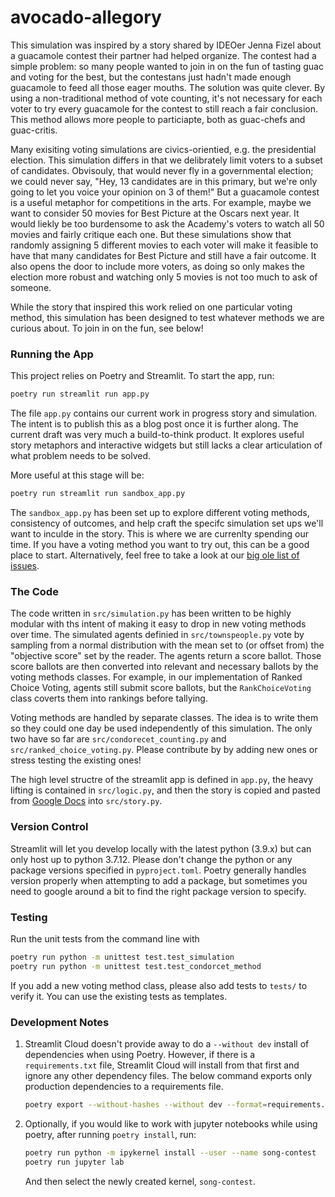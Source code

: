 # avocado-allegory

This simulation was inspired by a story shared by IDEOer Jenna Fizel about a guacamole contest their partner had helped organize. The contest had a simple problem: so many people wanted to join in on the fun of tasting guac and voting for the best, but the contestans just hadn't made enough guacamole to feed all those eager mouths. The solution was quite clever. By using a non-traditional method of vote counting, it's not necessary for each voter to try every guacamole for the contest to still reach a fair conclusion. This method allows more people to particiapte, both as guac-chefs and guac-critis.

Many exisiting voting simulations are civics-orientied, e.g. the presidential election. This simulation differs in that we delibrately limit voters to a subset of candidates. Obvisouly, that would never fly in a governmental election; we could never say, "Hey, 13 candidates are in this primary, but we're only going to let you voice your opinion on 3 of them!" But a guacamole contest is a useful metaphor for competitions in the arts. For example, maybe we want to consider 50 movies for Best Picture at the Oscars next year. It would liekly be too burdensome to ask the Academy's voters to watch all 50 movies and fairly critique each one. But these simulations show that randomly assigning 5 different movies to each voter will make it feasible to have that many candidates for Best Picture and still have a fair outcome. It also opens the door to include more voters, as doing so only makes the election more robust and watching only 5 movies is not too much to ask of someone.

While the story that inspired this work relied on one particular voting method, this simulation has been designed to test whatever methods we are curious about. To join in on the fun, see below!


### Running the App
This project relies on Poetry and Streamlit. To start the app, run:
```bash
poetry run streamlit run app.py
```

The file `app.py` contains our current work in progress story and simulation. The intent is to publish this as a blog post once it is further along. The current draft was very much a build-to-think product. It explores useful story metaphors and interactive widgets but still lacks a clear articulation of what problem needs to be solved.

More useful at this stage will be:
```bash
poetry run streamlit run sandbox_app.py
```

The `sandbox_app.py` has been set up to explore different voting methods, consistency of outcomes, and help craft the specifc simulation set ups we'll want to inculde in the story. This is where we are currenlty spending our time. If you have a voting method you want to try out, this can be a good place to start. Alternatively, feel free to take a look at our [big ole list of issues](https://github.com/ideo/avocado-allegory/projects/1).


### The Code
The code written in `src/simulation.py` has been written to be highly modular with ths intent of making it easy to drop in new voting methods over time. The simulated agents definied in `src/townspeople.py` vote by sampling from a normal distribution with the mean set to (or offset from) the "objective score" set by the reader. The agents return a score ballot. Those score ballots are then converted into relevant and necessary ballots by the voting methods classes. For example, in our implementation of Ranked Choice Voting, agents still submit score ballots, but the `RankChoiceVoting` class coverts them into rankings before tallying.

Voting methods are handled by separate classes. The idea is to write them so they could one day be used independently of this simulation. The only two have so far are `src/condorecet_counting.py` and `src/ranked_choice_voting.py`. Please contribute by by adding new ones or stress testing the existing ones!

The high level structre of the streamlit app is defined in `app.py`, the heavy lifting is contained in `src/logic.py`, and then the story is copied and pasted from [Google Docs](https://docs.google.com/document/d/1CA9NXp8I9b6ds16khcJLrY1ZL7ZBABK6KRu9SvBL5JI/edit?usp=sharing) into `src/story.py`.


### Version Control
Streamlit will let you develop locally with the latest python (3.9.x) but can only host up to python 3.7.12. Please don't change the python or any package versions specified in `pyproject.toml`. Poetry generally handles version properly when attempting to add a package, but sometimes you need to google around a bit to find the right package version to specify.


### Testing
Run the unit tests from the command line with 
```bash
poetry run python -m unittest test.test_simulation
poetry run python -m unittest test.test_condorcet_method
```

If you add a new voting method class, please also add tests to `tests/` to verify it. You can use the existing tests as templates.


### Development Notes

1. Streamlit Cloud doesn't provide away to do a `--without dev` install of dependencies when using Poetry. However, if there is a `requirements.txt` file, Streamlit Cloud will install from that first and ignore any other dependency files. The below command exports only production dependencies to a requirements file.
    ```bash
    poetry export --without-hashes --without dev --format=requirements.txt > requirements.txt
    ```

1. Optionally, if you would like to work with jupyter notebooks while using poetry, after running `poetry install`, run:
   ```bash
   poetry run python -m ipykernel install --user --name song-contest
   poetry run jupyter lab
   ```
   And then select the newly created kernel, `song-contest`.
